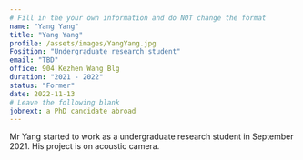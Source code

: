 ```yaml
---
# Fill in the your own information and do NOT change the format
name: "Yang Yang"
title: "Yang Yang"
profile: /assets/images/YangYang.jpg
Fosition: "Undergraduate research student"
email: "TBD"
office: 904 Kezhen Wang Blg
duration: "2021 - 2022"
status: "Former" 
date: 2022-11-13
# Leave the following blank
jobnext: a PhD candidate abroad
---
```


Mr Yang started to work as a undergraduate research student in September 2021. His project is on
acoustic camera.

